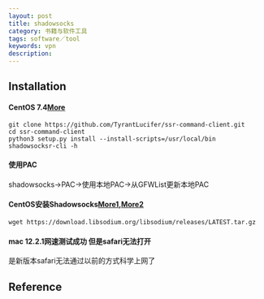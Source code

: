 ```yaml
---
layout: post
title: shadowsocks
category: 书籍与软件工具
tags: software／tool
keywords: vpn
description: 
---
```


## Installation

#### CentOS 7.4[More](https://pypi.org/project/shadowsocksr-cli/)


```
git clone https://github.com/TyrantLucifer/ssr-command-client.git
cd ssr-command-client
python3 setup.py install --install-scripts=/usr/local/bin
shadowsocksr-cli -h
```

#### 使用PAC

shadowsocks->PAC->使用本地PAC->从GFWList更新本地PAC

#### CentOS安装Shadowsocks[More1](https://github.com/Shadowsocks-Wiki/shadowsocks/blob/master/6-linux-setup-guide-cn.md),[More2](https://blog.csdn.net/lengconglin/article/details/77655845)

```
wget https://download.libsodium.org/libsodium/releases/LATEST.tar.gz
```

#### mac 12.2.1网速测试成功 但是safari无法打开

是新版本safari无法通过以前的方式科学上网了

## Reference

